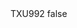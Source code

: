 <?xml version="1.0" encoding="UTF-8"?>
<CustomMetadata xmlns="http://soap.sforce.com/2006/04/metadata">
    <label>TXU992</label>
    <protected>false</protected>
</CustomMetadata>
